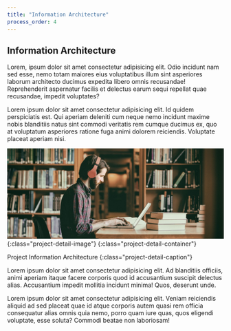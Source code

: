 ```yaml
---
title: "Information Architecture"
process_order: 4
---
```

## Information Architecture

Lorem, ipsum dolor sit amet consectetur adipisicing elit. Odio incidunt nam sed esse, nemo totam maiores eius voluptatibus illum sint asperiores laborum architecto ducimus expedita libero omnis recusandae! Reprehenderit aspernatur facilis et delectus earum sequi repellat quae recusandae, impedit voluptates?

Lorem ipsum dolor sit amet consectetur adipisicing elit. Id quidem perspiciatis est. Qui aperiam deleniti cum neque nemo incidunt maxime nobis blanditiis natus sint commodi veritatis rem cumque ducimus ex, quo at voluptatum asperiores ratione fuga animi dolorem reiciendis. Voluptate placeat aperiam nisi.

![Project IA](../../assets/img/stock-2.jpg){:class="project-detail-image"}
{:class="project-detail-container"}

Project Information Architecture
{:class="project-detail-caption"}

Lorem ipsum dolor sit amet consectetur adipisicing elit. Ad blanditiis officiis, animi aperiam itaque facere corporis quod id accusantium suscipit delectus alias. Accusantium impedit mollitia incidunt minima! Quos, deserunt unde.

Lorem ipsum dolor sit amet consectetur adipisicing elit. Veniam reiciendis aliquid ad sed placeat quae id atque corporis autem quasi rem officia consequatur alias omnis quia nemo, porro quam iure quas, quos eligendi voluptate, esse soluta? Commodi beatae non laboriosam!
